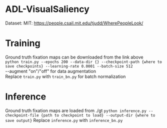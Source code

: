 # ADL-VisualSaliency
Dataset: MIT: https://people.csail.mit.edu/tjudd/WherePeopleLook/

# Training
Ground truth fixation maps can be downloaded from the link above  
```python train.py --epochs 200 --data-dir {} --checkpoint-path {where to save checkpoints} --learning-rate 0.0001 --batch-size 512```  
--augment "on"/"off" for data augmentation  
Replace ```train.py``` with ```train_bn.py``` for batch normalization  

# Inference
Ground truth fixation maps are loaded from ./gt
```python inference.py --checkpoint-file {path to checkpoint to load} --output-dir {where to save output}```
Replace ```inference.py``` with ```inference_bn.py``` 
